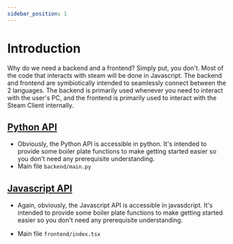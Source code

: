 ```yaml
---
sidebar_position: 1
---
```

# Introduction

Why do we need a backend and a frontend? Simply put, you don't. Most of the code that interacts with steam will be done in Javascript. The backend and frontend are symbiotically intended to seamlessly connect between the 2 languages. The backend is primarily used whenever you need to interact with the user's PC, and the frontend is primarily used to interact with the Steam Client internally. 

## [Python API](/category/python-api)
- Obviously, the Python API is accessible in python. It's intended to provide some boiler plate functions to make getting started easier so you don't need any prerequisite understanding.
- Main file `backend/main.py`


## [Javascript API](/category/javascript-api)
- Again, obviously, the Javascript API is accessible in javasdcript. It's intended to provide some boiler plate functions to make getting started easier so you don't need any prerequisite understanding.

- Main file `frontend/index.tsx`